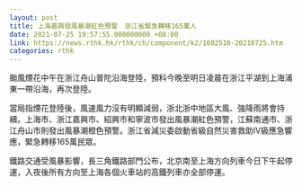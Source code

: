 ```yaml
---
layout: post
title: 上海嘉興發風暴潮紅色預警　浙江省緊急轉移165萬人
date: 2021-07-25 19:57:55.000000000 +08:00
link: https://news.rthk.hk/rthk/ch/component/k2/1602510-20210725.htm
categories: rthk
---
```


颱風煙花中午在浙江舟山普陀沿海登陸，預料今晚至明日凌晨在浙江平湖到上海浦東一帶沿海，再次登陸。

當局指煙花登陸後，風速風力沒有明顯減弱，浙北浙中地區大風、強降雨將會持續。上海市、浙江嘉興市、紹興市和寧波市發出風暴潮紅色預警，江蘇南通市、浙江舟山市則發出風暴潮橙色預警。浙江省減災委啟動省級自然災害救助IV級應急響應，緊急轉移165萬民眾。

鐵路交通受風暴影響，長三角鐵路部門公布，北京南至上海方向列車今日下午起停運，入夜後所有方向至上海各個火車站的高鐵列車亦全部停運。
